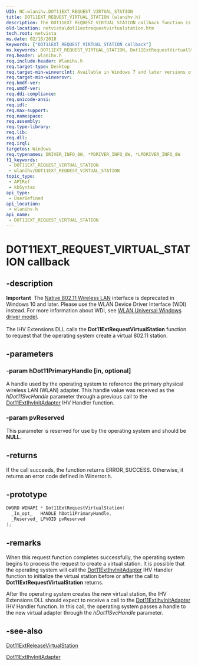 ```yaml
---
UID: NC:wlanihv.DOT11EXT_REQUEST_VIRTUAL_STATION
title: DOT11EXT_REQUEST_VIRTUAL_STATION (wlanihv.h)
description: The DOT11EXT_REQUEST_VIRTUAL_STATION callback function is part of the Native 802.11 Wireless LAN interface, which is deprecated for Windows 10 and later.
old-location: netvista\dot11extrequestvirtualstation.htm
tech.root: netvista
ms.date: 02/16/2018
keywords: ["DOT11EXT_REQUEST_VIRTUAL_STATION callback"]
ms.keywords: DOT11EXT_REQUEST_VIRTUAL_STATION, Dot11ExtRequestVirtualStation, Dot11ExtRequestVirtualStation callback function [Network Drivers Starting with Windows Vista], Native_802.11_IHV_Ext_d118b82f-9abc-4878-b76f-4aabf93b38ea.xml, netvista.dot11extrequestvirtualstation, wlanihv/Dot11ExtRequestVirtualStation
req.header: wlanihv.h
req.include-header: Wlanihv.h
req.target-type: Desktop
req.target-min-winverclnt: Available in Windows 7 and later versions of the Windows operating   systems.
req.target-min-winversvr: 
req.kmdf-ver: 
req.umdf-ver: 
req.ddi-compliance: 
req.unicode-ansi: 
req.idl: 
req.max-support: 
req.namespace: 
req.assembly: 
req.type-library: 
req.lib: 
req.dll: 
req.irql: 
targetos: Windows
req.typenames: DRIVER_INFO_8W, *PDRIVER_INFO_8W, *LPDRIVER_INFO_8W
f1_keywords:
 - DOT11EXT_REQUEST_VIRTUAL_STATION
 - wlanihv/DOT11EXT_REQUEST_VIRTUAL_STATION
topic_type:
 - APIRef
 - kbSyntax
api_type:
 - UserDefined
api_location:
 - wlanihv.h
api_name:
 - DOT11EXT_REQUEST_VIRTUAL_STATION
---
```


# DOT11EXT_REQUEST_VIRTUAL_STATION callback


## -description

<div class="alert"><b>Important</b>  The <a href="/previous-versions/windows/hardware/wireless/ff560689(v=vs.85)">Native 802.11 Wireless LAN</a> interface is deprecated in Windows 10 and later. Please use the WLAN Device Driver Interface (WDI) instead. For more information about WDI, see <a href="/windows-hardware/drivers/network/wifi-universal-driver-model">WLAN Universal Windows driver model</a>.</div><div> </div>The IHV Extensions DLL calls the
  <b>Dot11ExtRequestVirtualStation</b> function to request that the operating system
  create a virtual 802.11 station.

## -parameters

### -param hDot11PrimaryHandle [in, optional]


A handle used by the operating system to reference the primary physical wireless LAN (WLAN)
     adapter. This handle value was received as the
     <i>hDot11SvcHandle</i> parameter through a previous call to the
     <a href="..\wlanihv\nc-wlanihv-dot11extihv_init_adapter.md">Dot11ExtIhvInitAdapter</a> IHV
     Handler function.

### -param pvReserved

This parameter is reserved for use by the operating system and should be <b>NULL</b>.

## -returns

If the call succeeds, the function returns ERROR_SUCCESS. Otherwise, it returns an error code
     defined in
     Winerror.h.

## -prototype

```cpp
DWORD WINAPI * Dot11ExtRequestVirtualStation(
  _In_opt_   HANDLE hDot11PrimaryHandle,
  _Reserved_ LPVOID pvReserved
);
```

## -remarks

When this request function completes successfully, the operating system begins to process the request
    to create a virtual station. It is possible that the operating system will call the
    <a href="..\wlanihv\nc-wlanihv-dot11extihv_init_adapter.md">Dot11ExtIhvInitAdapter</a> IHV
    Handler function to initialize the virtual station before or after the call to
    <b>Dot11ExtRequestVirtualStation</b> returns.

After the operating system creates the new virtual station, the IHV Extensions DLL should expect to
    receive a call to the
    <a href="..\wlanihv\nc-wlanihv-dot11extihv_init_adapter.md">Dot11ExtIhvInitAdapter</a> IHV
    Handler function. In this call, the operating system passes a handle to the new virtual adapter through
    the
    <i>hDot11SvcHandle</i> parameter.

## -see-also

<a href="..\wlanihv\nc-wlanihv-dot11ext_release_virtual_station.md">
   Dot11ExtReleaseVirtualStation</a>



<a href="..\wlanihv\nc-wlanihv-dot11extihv_init_adapter.md">Dot11ExtIhvInitAdapter</a>

